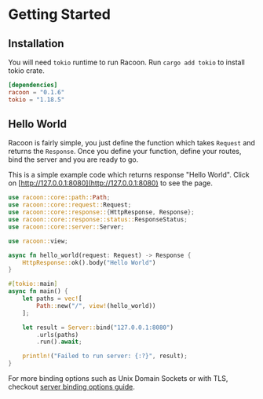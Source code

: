 # Getting Started

## Installation

You will need `tokio` runtime to run Racoon. Run `cargo add tokio` to install tokio crate.

```toml
[dependencies]
racoon = "0.1.6"
tokio = "1.18.5"
```

## Hello World

Racoon is fairly simple, you just define the function which takes `Request` and returns the `Response`.
Once you define your function, define your routes, bind the server and you are ready to go.

This is a simple example code which returns response "Hello World".
Click on [http://127.0.0.1:8080](http://127.0.0.1:8080) to see the page.

```rust
use racoon::core::path::Path;
use racoon::core::request::Request;
use racoon::core::response::{HttpResponse, Response};
use racoon::core::response::status::ResponseStatus;
use racoon::core::server::Server;

use racoon::view;

async fn hello_world(request: Request) -> Response {
    HttpResponse::ok().body("Hello World")
}

#[tokio::main]
async fn main() {
    let paths = vec![
        Path::new("/", view!(hello_world))
    ];

    let result = Server::bind("127.0.0.1:8080")
        .urls(paths)
        .run().await;

    println!("Failed to run server: {:?}", result);
}
```

For more binding options such as Unix Domain Sockets or with TLS, checkout [server binding options guide](server-binding-options.md).
